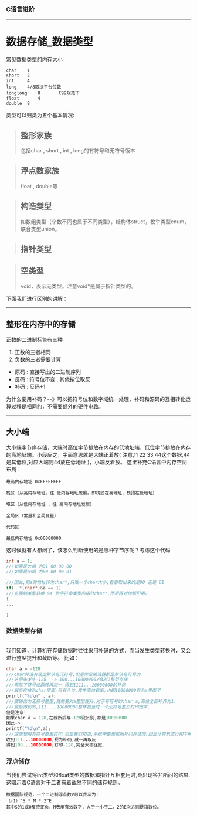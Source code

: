### C语言进阶
---
# 数据存储_数据类型

常见数据类型的内存大小
```
char	1
short	2
int		4
long	4/8取决平台位数
longlong	8		C99规范下
float		4
double	8
```
类型可以归类为五个基本情况:
> ## 整形家族
>  包括char , short , int ,  long的有符号和无符号版本

>## 浮点数家族
>float , double等

>## 构造类型
>如数组类型（个数不同也属于不同类型），结构体struct，枚举类型enum，联合类型union。

>## 指针类型


>## 空类型
>void，表示无类型。注意void*是属于指针类型的。

下面我们进行区别的讲解：

----

## 整形在内存中的存储

正数的二进制标售有三种
1. 正数的三者相同
2. 负数的三者需要计算

- 原码 : 直接写出的二进制序列
- 反码 : 符号位不变 , 其他按位取反
- 补码 : 反码+1

为什么要用补码？--》可以把符号位和数字域统一处理，补码和源码的互相转化运算过程是相同的，不需要额外的硬件电路。 

---

## 大小端

 大小端字节序存储，大端时高位字节排放在内存的低地址端，低位字节排放在内存的高地址端。小段反之，字面意思就是大端正着放( 注意,11 22 33 44这个数据,44是其低位,对应大端则44放在低地址 )，小端反着放。
 这里补充C语言中内存空间布局：
 ```
最高内存地址 0xFFFFFFFF

栈区（从高内存地址，往 低内存地址发展。即栈底在高地址，栈顶在低地址）

堆区（从低内存地址 ，往 高内存地址发展）

全局区（常量和全局变量）

代码区

最低内存地址 0x00000000
```
这时候就有人想问了，该怎么判断使用的是哪种字节序呢？考虑这个代码
```c
int a = 1;
///如果是大端 为01 00 00 00
///如果是小端 为00 00 00 01

///因此,把a的地址转为char*,只取一个char大小,看看取出来的是00 还是 01
if(  *(char*)&a == 1)
///先强制类型转换 &a 为字符串类型的指针char*,然后再对他解引用。
{
...

}

```
 ### 数据类型存储
---
我们知道，计算机在存储数据时往往采用补码的方式，而当发生类型转换时，又会进行整型提升和截断等。
比如：
```c
char a = -128
///char并没有规定默认有无符号,但是常见编辑器都是默认有符号的
///这里先发生-128  -> 100...10000000的32位整型存储
///再除了符号位翻转再加一,得到1111...10000000的补码
///最后存放到char里面,只有八位,发生高位截断,也即10000000存到a里面了
printf("%u\n" , a);
///要输出为无符号整型,就需要对a整型提升,对于有符号的char a,高位全部补齐为1.
///最后得到的,111....10000000整体被当成一个无符号整形打印出来.
但是注意!
如果char a = 128,在截断后与-128没区别,都是10000000
因此->
printf("%d\n",a);
///这里想用有符号整型打印,但是我们知道,系统中整型按照补码存储的,因此计算机进行如下解读:
收到111...10000000,视为补码,减一再取反
得到100...10000000,打印-128,完全大相径庭.
```

### 浮点储存
当我们尝试将int类型和float类型的数据和指针互相套用时,会出现答非所问的结果,这暗示着C语言对于二者有着截然不同的储存规则。

```
根据国际规范，一个二进制浮点数V可以表示为：
（-1）^S * M * 2^E
其中S的1或0反应正负，M表示有效数字，大于一小于二。2的E次方则是指数位。
```

<!--stackedit_data:
eyJoaXN0b3J5IjpbMTMwOTkzMTA1OSwxNzg4MzM1Mjk4XX0=
-->